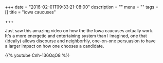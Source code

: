 +++
date = "2016-02-01T09:33:21-08:00"
description = ""
menu = ""
tags = []
title = "iowa caucuses"

+++

Just saw this amazing video on how the the Iowa caucuses actually work.
It's a more energetic and entertaining system than I imagined,
one that (ideally) allows discourse and neighborhly, one-on-one persuasion
to have a larger impact on how one chooses a candidate.

{{% youtube Cnh-136QqO8 %}}
